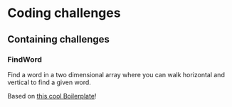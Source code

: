# Coding challenges

## Containing challenges

### FindWord

Find a word in a two dimensional array where you can walk horizontal and vertical to find a given word.




Based on [this cool Boilerplate](https://github.com/jsynowiec/node-typescript-boilerplate)!

